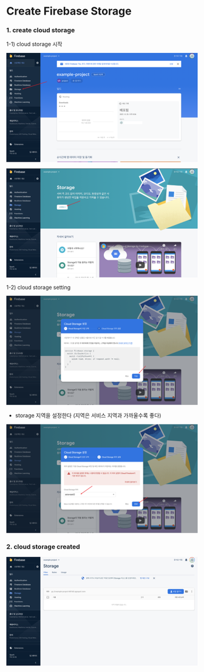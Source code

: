 # Create Firebase Storage

### 1. create cloud storage

1-1) cloud storage 시작

![storage 클릭](resources/images/create_firebase_storage_001.png)

![시작하기 클릭](resources/images/create_firebase_storage_002.png)

1-2) cloud storage setting

![다음 클릭](resources/images/create_firebase_storage_003.png)

- storage 지역을 설정한다 (지역은 서비스 지역과 가까울수록 좋다)

![storage 지역 설정](resources/images/create_firebase_storage_004.png)

### 2. cloud storage created

![storage created](resources/images/create_firebase_storage_005.png)
